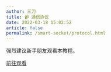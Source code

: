```yaml
---
author: 三刀
title: 📹 通信协议
date: 2022-03-18 15:02:52
article: false
permalink: /smart-socket/protocol.html
---
```

强烈建议新手朋友观看本教程。

[前往观看](https://mp.weixin.qq.com/s/2w9C8CQvhOXZsLEOd6Gzww)
